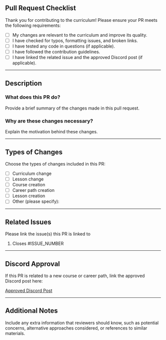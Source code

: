 ## Pull Request Checklist

Thank you for contributing to the curriculum! Please ensure your PR meets the following requirements:

- [ ] My changes are relevant to the curriculum and improve its quality.
- [ ] I have checked for typos, formatting issues, and broken links.
- [ ] I have tested any code in questions (if applicable).
- [ ] I have followed the contribution guidelines.
- [ ] I have linked the related issue and the approved Discord post (if applicable).

---

## Description

### What does this PR do?
Provide a brief summary of the changes made in this pull request.

### Why are these changes necessary?
Explain the motivation behind these changes.

---

## Types of Changes
Choose the types of changes included in this PR:
- [ ] Curriculum change
- [ ] Lesson change
- [ ] Course creation
- [ ] Career path creation
- [ ] Lesson creation
- [ ] Other (please specify):

---

## Related Issues

Please link the issue(s) this PR is linked to
1. Closes #ISSUE_NUMBER

---

## Discord Approval

If this PR is related to a new course or career path, link the approved Discord post here:

[Approved Discord Post](LINK_HERE)

---

## Additional Notes
Include any extra information that reviewers should know, such as potential concerns, alternative approaches considered, or references to similar materials.
